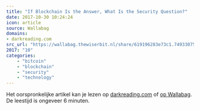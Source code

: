 ```yaml
---
title: "If Blockchain Is the Answer, What Is the Security Question?"
date: 2017-10-30 10:24:24
icon: article
source: Wallabag
domains:
- darkreading.com
src_url: "https://wallabag.thewiserbit.nl/share/619196283e73c1.74933075"
2017: "10"
categories:
    - "bitcoin"
    - "blockchain"
    - "security"
    - "technology"
---
```

Het oorspronkelijke artikel kan je lezen op [darkreading.com](https://www.darkreading.com/endpoint/if-blockchain-is-the-answer-what-is-the-security-question/a/d-id/1329804) of [op Wallabag](https://wallabag.thewiserbit.nl/share/619196283e73c1.74933075). De leestijd is ongeveer 6 minuten.